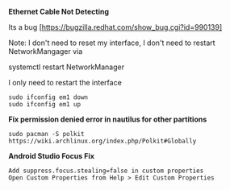 **Ethernet Cable Not Detecting**

Its a bug [https://bugzilla.redhat.com/show_bug.cgi?id=990139]

Note: I don't need to reset my interface, I don't need to restart NetworkMangager via

systemctl restart NetworkManager

I only need to restart the interface

    sudo ifconfig em1 down
    sudo ifconfig em1 up

**Fix permission denied error in nautilus for other partitions**

    sudo pacman -S polkit
    https://wiki.archlinux.org/index.php/Polkit#Globally


**Android Studio Focus Fix**

    Add suppress.focus.stealing=false in custom properties
    Open Custom Properties from Help > Edit Custom Properties
